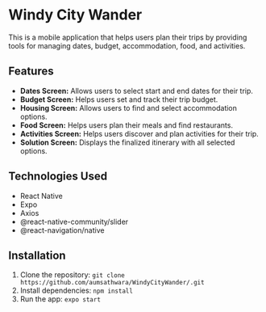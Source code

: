 # Windy City Wander

This is a mobile application that helps users plan their trips by providing tools for managing dates, budget, accommodation, food, and activities.

## Features

- **Dates Screen:** Allows users to select start and end dates for their trip.
- **Budget Screen:** Helps users set and track their trip budget.
- **Housing Screen:** Allows users to find and select accommodation options.
- **Food Screen:** Helps users plan their meals and find restaurants.
- **Activities Screen:** Helps users discover and plan activities for their trip.
- **Solution Screen:** Displays the finalized itinerary with all selected options.

## Technologies Used

- React Native
- Expo
- Axios
- @react-native-community/slider
- @react-navigation/native

## Installation

1. Clone the repository: `git clone https://github.com/aumsathwara/WindyCityWander/.git`
2. Install dependencies: `npm install`
3. Run the app: `expo start`


